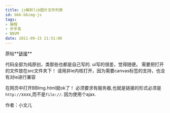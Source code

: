 ```yaml
---
title: js解析lib图片文件列表
id: bbk-bbimg-js
tags:
- 编程
- 步步高
- BBVM
date: 2011-09-15 21:51:00
---
```


原帖**[链接](http://club.eebbk.com/bbkbbs/showtopic/269578/1)**

代码全部为纯原创，类那些也都是自己写的.
ui写的很差，觉得随便。
需要把打开的文件放在src文件夹下！
请用非ie内核打开，因为需要canvas标签的支持，也没有对ie进行兼容

在网页中打开BBImg.html就ok了！
必须要求有服务器,也就是链接的形式必须是 `http://`xxxx,而不是`file://`.
因为使用个ajax.

作者：小文儿

